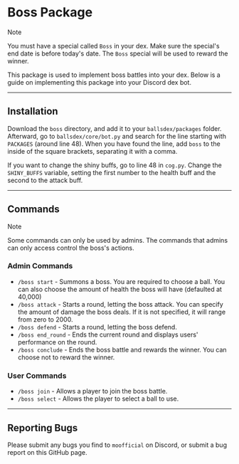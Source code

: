 # Boss Package

> [!NOTE]
> You must have a special called `Boss` in your dex. Make sure the special's end date is before today's date. The `Boss` special will be used to reward the winner.

This package is used to implement boss battles into your dex.
Below is a guide on implementing this package into your Discord dex bot.

------------------

## Installation

Download the `boss` directory, and add it to your `ballsdex/packages` folder.
Afterward, go to `ballsdex/core/bot.py` and search for the line starting with `PACKAGES` (around line 48).
When you have found the line, add `boss` to the inside of the square brackets, separating it with a comma.

If you want to change the shiny buffs, go to line 48 in `cog.py`.
Change the `SHINY_BUFFS` variable, setting the first number to the health buff and the second to the attack buff.

------------------

## Commands

> [!NOTE]
> Some commands can only be used by admins. The commands that admins can only access control the boss's actions.

### Admin Commands

* `/boss start` - Summons a boss. You are required to choose a ball. You can also choose the amount of health the boss will have (defaulted at 40,000)
* `/boss attack` - Starts a round, letting the boss attack. You can specify the amount of damage the boss deals. If it is not specified, it will range from zero to 2000.
* `/boss defend` - Starts a round, letting the boss defend.
* `/boss end_round` - Ends the current round and displays users' performance on the round.
* `/boss conclude` - Ends the boss battle and rewards the winner. You can choose not to reward the winner.

### User Commands

* `/boss join` - Allows a player to join the boss battle.
* `/boss select` - Allows the player to select a ball to use.

------------------

## Reporting Bugs

Please submit any bugs you find to `moofficial` on Discord, or submit a bug report on this GitHub page.
